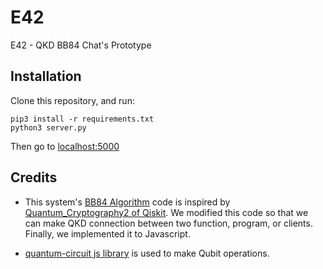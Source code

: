 # E42
E42 - QKD BB84 Chat's Prototype

## Installation
Clone this repository, and run:
```
pip3 install -r requirements.txt
python3 server.py
```
Then go to [localhost:5000](http://localhost:5000)

## Credits
* This system's [BB84 Algorithm](https://en.wikipedia.org/wiki/BB84) code is inspired by [Quantum_Cryptography2 of Qiskit](https://github.com/Qiskit/qiskit-tutorials/blob/master/community/awards/teach_me_qiskit_2018/quantum_cryptography_qkd/Quantum_Cryptography2.ipynb). We modified this code so that we can make QKD connection between two function, program, or clients. Finally, we implemented it to Javascript.

* [quantum-circuit js library](https://www.npmjs.com/package/quantum-circuit) is used to make Qubit operations.